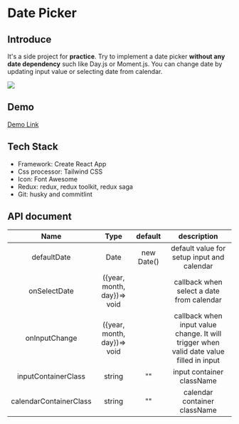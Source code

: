 # Date Picker
## Introduce

It's a side project for **practice**. Try to implement a date picker **without any date dependency** such like Day.js or Moment.js. You can change date by updating input value or selecting date from calendar.

![](https://i.imgur.com/Y0NZSpsm.png)

## Demo

[Demo Link](https://jasonjiang.info/date-picker)

## Tech Stack
- Framework: Create React App
- Css processor: Tailwind CSS
- Icon: Font Awesome
- Redux: redux, redux toolkit, redux saga
- Git: husky and commitlint

## API document

| Name | Type | default | description |
| :---: | :---: | :---: | :---: |
| defaultDate | Date | new Date() | default value for setup input and calendar  |
| onSelectDate | ({year, month, day})=> void |  | callback when select a date from calendar  |
| onInputChange | ({year, month, day})=> void |  | callback when input value change. It will trigger when valid date value filled in input |
| inputContainerClass | string | "" | input container className |
| calendarContainerClass | string | "" | calendar container className |
